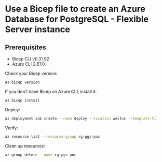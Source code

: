 # Use a Bicep file to create an Azure Database for PostgreSQL - Flexible Server instance

## Prerequisites

- Bicep CLI v0.31.92
- Azure CLI 2.67.0

Check your Bicep version:

```bash
az bicep version
```

If you don't have Bicep on Azure CLI, install it:

```bash
az bicep install
```

Deploy:

```bash
az deployment sub create --name deploy --location westus --template-file main.bicep --parameters main.parameters.json
```

Verify:

```bash
az resource list --resource-group rg-pgs-poc
```

Clean up resources:

```bash
az group delete --name rg-pgs-poc
```
